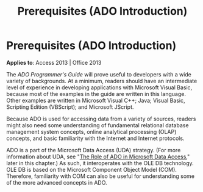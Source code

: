 ﻿---
title: Prerequisites (ADO Introduction)
TOCTitle: Prerequisites
ms:assetid: 32a418ed-70d6-06ad-f387-b7a36abf60a6
ms:mtpsurl: https://msdn.microsoft.com/en-us/library/JJ249098(v=office.15)
ms:contentKeyID: 48544084
ms.date: 09/18/2015
mtps_version: v=office.15
---

# Prerequisites (ADO Introduction)


**Applies to**: Access 2013 | Office 2013

The *ADO Programmer's Guide* will prove useful to developers with a wide variety of backgrounds. At a minimum, readers should have an intermediate level of experience in developing applications with Microsoft Visual Basic, because most of the examples in the guide are written in this language. Other examples are written in Microsoft Visual C++; Java; Visual Basic, Scripting Edition (VBScript); and Microsoft JScript.

Because ADO is used for accessing data from a variety of sources, readers might also need some understanding of fundamental relational database management system concepts, online analytical processing (OLAP) concepts, and basic familiarity with the Internet and Internet protocols.

ADO is a part of the Microsoft Data Access (UDA) strategy. (For more information about UDA, see "[The Role of ADO in Microsoft Data Access](the-role-of-ado-in-microsoft-data-access.md)," later in this chapter.) As such, it interoperates with the OLE DB technology. OLE DB is based on the Microsoft Component Object Model (COM). Therefore, familiarity with COM can also be useful for understanding some of the more advanced concepts in ADO.

